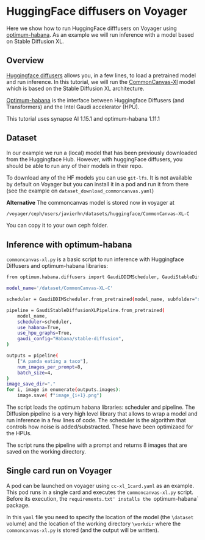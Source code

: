 # HuggingFace diffusers on Voyager
Here we show how to run HuggingFace difffusers on Voyager using [optimum-habana](https://github.com/huggingface/optimum-habana/tree/main). As an example we will run inference with a model based on Stable Diffusion XL.

## Overview

[Huggingface diffusers](https://huggingface.co/docs/diffusers/index) allows you, in a few lines, to load a pretrained model and run inference. In this tutorial, we will run the [CommonCanvas-Xl](https://huggingface.co/common-canvas/CommonCanvas-XL-C) model which is based on the Stable Diffusion XL architecture.

[Optimum-habana](https://github.com/huggingface/optimum-habana/tree/main) is the interface between Huggingface Diffusers (and Transformers) and the Intel Gaudi accelerator (HPU).

This tutorial uses synapse AI 1.15.1 and optimum-habana 1.11.1

## Dataset

In our example we run a (local) model that has been previously downloaded from the Huggingface Hub. However, with huggingFace diffusers, you should be able to run any of their models in their repo.

To download any of the HF models you can use `git-lfs`. It is not available by default on Voyager but you can install it in a pod and run it from there (see the example on `dataset_download_commoncanvas.yaml`)

**Alternative**
The commoncanvas model is stored now in voyager at
```bash
/voyager/ceph/users/javierhn/datasets/huggingface/CommonCanvas-XL-C
``` 
You can copy it to your own ceph folder.

## Inference with optimum-habana

`commoncanvas-xl.py` is a basic script to run inference with Huggingface Diffusers and optimum-habana libraries:

```bash
from optimum.habana.diffusers import GaudiDDIMScheduler, GaudiStableDiffusionXLPipeline

model_name='/dataset/CommonCanvas-XL-C'

scheduler = GaudiDDIMScheduler.from_pretrained(model_name, subfolder="scheduler")

pipeline = GaudiStableDiffusionXLPipeline.from_pretrained(
    model_name,
    scheduler=scheduler,
    use_habana=True,
    use_hpu_graphs=True,
    gaudi_config="Habana/stable-diffusion",
)

outputs = pipeline(
    ["A panda eating a taco"],
    num_images_per_prompt=8,
    batch_size=4,
)
image_save_dir="."
for i, image in enumerate(outputs.images):
    image.save( f"image_{i+1}.png")
```

The script loads the optimum habana libraries: scheduler and pipeline. The Diffusion pipeline is a very high level library that allows to wrap a model and run inference in a few lines of code. The scheduler is the algorithm that controls how noise is added/substracted. These have been optimizaed for the HPUs.

The script runs the pipeline with a prompt and returns 8 images that are saved on the working directory. 

## Single card run on Voyager

A pod can be launched on voyager using `cc-xl_1card.yaml` as an example. This pod runs in a single card and executes the `commoncanvas-xl.py` script. Before its execution, the `requirements.txt' installs the `optimum-habana` package.

In this `yaml` file you need to specify the location of the model (the `\dataset` volume) and the location of the working directory `\workdir` where the `commoncanvas-xl.py` is stored (and the output will be written).

